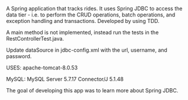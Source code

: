 A Spring application that tracks rides. It uses Spring JDBC to access the data tier - i.e. to perform the CRUD operations, batch operations, and exception handling and transactions. Developed by using TDD.

A main method is not implemented, instead run the tests in the RestControllerTest.java.

Update dataSource in jdbc-config.xml with the url, username, and password.

USES: apache-tomcat-8.0.53

MySQL: MySQL Server 5.7.17 Connector/J 5.1.48

The goal of developing this app was to learn more about Spring JDBC. 
